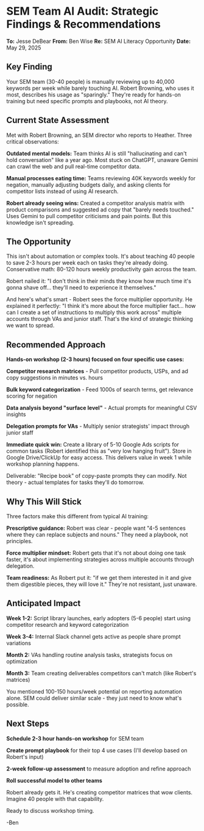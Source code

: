 # SEM Team AI Audit: Strategic Findings & Recommendations

**To:** Jesse DeBear
 **From:** Ben Wise
 **Re:** SEM AI Literacy Opportunity
 **Date:** May 29, 2025

## Key Finding

Your SEM team (30-40 people) is manually reviewing up to 40,000 keywords per week while barely touching AI. Robert Browning, who uses it most, describes his usage as "sparingly." They're ready for hands-on training but need specific prompts and playbooks, not AI theory.

## Current State Assessment

Met with Robert Browning, an SEM director who reports to Heather. Three critical observations:

**Outdated mental models:** Team thinks AI is still "hallucinating and can't hold conversation" like a year ago. Most stuck on ChatGPT, unaware Gemini can crawl the web and pull real-time competitor data.


**Manual processes eating time:** Teams reviewing 40K keywords weekly for negation, manually adjusting budgets daily, and asking clients for competitor lists instead of using AI research.


**Robert already seeing wins:** Created a competitor analysis matrix with product comparisons and suggested ad copy that "barely needs touched." Uses Gemini to pull competitor criticisms and pain points. But this knowledge isn't spreading.


## The Opportunity

This isn't about automation or complex tools. It's about teaching 40 people to save 2-3 hours per week each on tasks they're already doing. Conservative math: 80-120 hours weekly productivity gain across the team.

Robert nailed it: "I don't think in their minds they know how much time it's gonna shave off... they'll need to experience it themselves."

And here's what's smart - Robert sees the force multiplier opportunity. He explained it perfectly: "I think it's more about the force multiplier fact... how can I create a set of instructions to multiply this work across" multiple accounts through VAs and junior staff. That's the kind of strategic thinking we want to spread.

## Recommended Approach

**Hands-on workshop (2-3 hours) focused on four specific use cases:**

**Competitor research matrices** - Pull competitor products, USPs, and ad copy suggestions in minutes vs. hours

**Bulk keyword categorization** - Feed 1000s of search terms, get relevance scoring for negation

**Data analysis beyond "surface level"** - Actual prompts for meaningful CSV insights

**Delegation prompts for VAs** - Multiply senior strategists' impact through junior staff

**Immediate quick win:** Create a library of 5-10 Google Ads scripts for common tasks (Robert identified this as "very low hanging fruit"). Store in Google Drive/ClickUp for easy access. This delivers value in week 1 while workshop planning happens.

Deliverable: "Recipe book" of copy-paste prompts they can modify. Not theory - actual templates for tasks they'll do tomorrow.

## Why This Will Stick

Three factors make this different from typical AI training:

**Prescriptive guidance:** Robert was clear - people want "4-5 sentences where they can replace subjects and nouns." They need a playbook, not principles.


**Force multiplier mindset:** Robert gets that it's not about doing one task faster, it's about implementing strategies across multiple accounts through delegation.


**Team readiness:** As Robert put it: "if we get them interested in it and give them digestible pieces, they will love it." They're not resistant, just unaware.


## Anticipated Impact

**Week 1-2:** Script library launches, early adopters (5-6 people) start using competitor research and keyword categorization

**Week 3-4:** Internal Slack channel gets active as people share prompt variations

**Month 2:** VAs handling routine analysis tasks, strategists focus on optimization

**Month 3:** Team creating deliverables competitors can't match (like Robert's matrices)

You mentioned 100-150 hours/week potential on reporting automation alone. SEM could deliver similar scale - they just need to know what's possible.

## Next Steps

**Schedule 2-3 hour hands-on workshop** for SEM team

**Create prompt playbook** for their top 4 use cases (I'll develop based on Robert's input)

**2-week follow-up assessment** to measure adoption and refine approach

**Roll successful model to other teams**

Robert already gets it. He's creating competitor matrices that wow clients. Imagine 40 people with that capability.

Ready to discuss workshop timing.

-Ben
